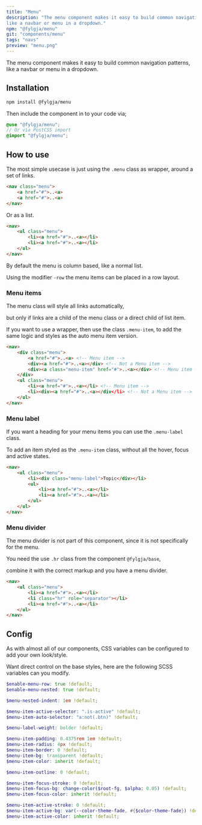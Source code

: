 ```yaml
---
title: "Menu"
description: "The menu component makes it easy to build common navigation patterns,
like a navbar or menu in a dropdown."
npm: "@fylgja/menu"
git: "components/menu"
tags: "navs"
preview: "menu.png"
---
```


The menu component makes it easy to build common navigation patterns,
like a navbar or menu in a dropdown.

## Installation

```bash
npm install @fylgja/menu
```

Then include the component in to your code via;

```scss
@use "@fylgja/menu";
// Or via PostCSS import
@import "@fylgja/menu";
```

## How to use

The most simple usecase is just using the `.menu` class as wrapper, around a set of links.

```html
<nav class="menu">
    <a href="#">..<a>
    <a href="#">..<a>
</nav>
```

Or as a list.

```html
<nav>
    <ul class="menu">
        <li><a href="#">..<a></li>
        <li><a href="#">..<a></li>
    </ul>
</nav>
```

By default the menu is column based, like a normal list.

Using the modifier `-row` the menu items can be placed in a row layout.

### Menu items

The menu class will style all links automatically,

but only if links are a child of the menu class or a direct child of list item.

If you want to use a wrapper, then use the class `.menu-item`, 
to add the same logic and styles as the auto menu item version.

```html
<nav>
    <div class="menu">
        <a href="#">..<a> <!-- Menu item -->
        <div><a href="#">..<a></div> <!-- Not a Menu item -->
        <div><a class="menu-item" href="#">..<a></div> <!-- Menu item -->
    </div>
    <ul class="menu">
        <li><a href="#">..<a></li> <!-- Menu item -->
        <li><div><a href="#">..<a></div</li> <!-- Not a Menu item -->
    </ul>
</nav>
```

### Menu label

If you want a heading for your menu items you can use the `.menu-label` class.

To add an item styled as the `.menu-item` class, without all the hover, focus and active states.

```html
<nav>
    <ul class="menu">
        <li><div class="menu-label">Topic</div></li>
        <ul>
            <li><a href="#">..<a></li>
            <li><a href="#">..<a></li>
        </ul>
    </ul>
</nav>
```

### Menu divider

The menu divider is not part of this component, since it is not specifically for the menu.

You need the use `.hr` class from the component `@fylgja/base`,

combine it with the correct markup and you have a menu divider.

```html
<nav>
    <ul class="menu">
        <li><a href="#">..<a></li>
        <li class="hr" role="separator"></li>
        <li><a href="#">..<a></li>
    </ul>
</nav>
```

## Config

As with almost all of our components, CSS variables can be configured to add your own look/style.

Want direct control on the base styles, here are the following SCSS variables can you modify.

```scss
$enable-menu-row: true !default;
$enable-menu-nested: true !default;

$menu-nested-indent: 1em !default;

$menu-item-active-selector: ".is-active" !default;
$menu-item-auto-selector: "a:not(.btn)" !default;

$menu-label-weight: bolder !default;

$menu-item-padding: 0.4375rem 1em !default;
$menu-item-radius: 4px !default;
$menu-item-border: 0 !default;
$menu-item-bg: transparent !default;
$menu-item-color: inherit !default;

$menu-item-outline: 0 !default;

$menu-item-focus-stroke: 0 !default;
$menu-item-focus-bg: change-color($root-fg, $alpha: 0.05) !default;
$menu-item-focus-color: inherit !default;

$menu-item-active-stroke: 0 !default;
$menu-item-active-bg: var(--color-theme-fade, #{$color-theme-fade}) !default;
$menu-item-active-color: inherit !default;
```
